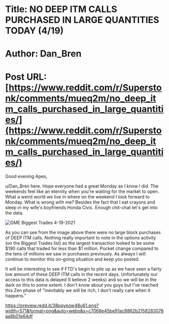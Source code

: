 # Title: NO DEEP ITM CALLS PURCHASED IN LARGE QUANTITIES TODAY (4/19)
# Author: Dan_Bren
# Post URL: [https://www.reddit.com/r/Superstonk/comments/mueq2m/no_deep_itm_calls_purchased_in_large_quantities/](https://www.reddit.com/r/Superstonk/comments/mueq2m/no_deep_itm_calls_purchased_in_large_quantities/)


Good evening Apes,

u/Dan_Bren here. Hope everyone had a great Monday as I know I did. The weekends feel like an eternity when you're waiting for the market to open. What a weird world we live in where on the weekend I look forward to Monday. What is wrong with me? Besides the fact that I eat crayons and sleep in my wife's boyfriends Honda Civic. Enough chit-chat let's get into the data.

![GME Biggest Trades 4-19-2021](https://preview.redd.it/7d36bp1t38u61.jpg?width=1222&format=pjpg&auto=webp&s=51decc9d6190708a6d7ca15d5d323b3f19841d54)

As you can see from the image above there were no large block purchases of DEEP ITM calls.  Nothing really important to note in the options activity (on the Biggest Trades list) as the largest transaction looked to be some $190 calls that traded for less than $1 million. Pocket change compared to the tens of millions we saw in purchases previously.  As always I will continue to monitor this on-going situation  and keep you posted.

It will be interesting to see if FTD's begin to pile up as we have seen a fairly low amount of these DEEP ITM calls in the recent days.  Unfortunately our access to this data is delayed (I believe 2 weeks) and so we will be in the dark on this to some extent.  I don't know about you guys but I've reached this Zen phase of "inevitably we will be rich, I don't really care when it happens."

https://preview.redd.it/38ppypow48u61.png?width=571&format=png&auto=webp&s=c7068e45be91ac8862b2158283076aa8b01e64df